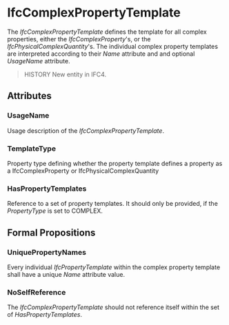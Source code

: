 # IfcComplexPropertyTemplate

The _IfcComplexPropertyTemplate_ defines the template for all complex properties, either the _IfcComplexProperty_'s, or the _IfcPhysicalComplexQuantity_'s. The individual complex property templates are interpreted according to their _Name_ attribute and and optional _UsageName_ attribute.

> HISTORY New entity in IFC4.

## Attributes

### UsageName
Usage description of the _IfcComplexPropertyTemplate_.

### TemplateType
Property type defining whether the property template defines a property as a IfcComplexProperty or IfcPhysicalComplexQuantity

### HasPropertyTemplates
Reference to a set of property templates. It should only be provided, if the _PropertyType_ is set to COMPLEX.

## Formal Propositions

### UniquePropertyNames
Every individual _IfcPropertyTemplate_ within the complex property template shall have a unique _Name_ attribute value.

### NoSelfReference
The _IfcComplexPropertyTemplate_ should not reference itself within the set of _HasPropertyTemplates_.